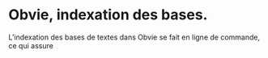 # Obvie, indexation des bases.

L’indexation des bases de textes dans Obvie se fait en ligne de commande, ce qui assure 
